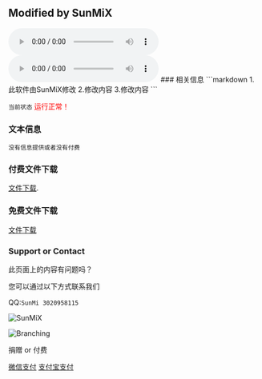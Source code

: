 ## Modified by SunMiX

<audio id="audio" controls="" preload="auto">
<source id="mp3" src="https://m10.music.126.net/20200501165401/86d07d37a64f6fa5d813589a5fa2936c/yyaac/5559/035c/030c/b383e52b6f46a4f15f7d4fa02af4f7e1.m4a">
</audio>
<audio src="https://m10.music.126.net/20200501165401/86d07d37a64f6fa5d813589a5fa2936c/yyaac/5559/035c/030c/b383e52b6f46a4f15f7d4fa02af4f7e1.m4a" controls autoplay></audio>
### 相关信息
```markdown
1.此软件由SunMiX修改
2.修改内容
3.修改内容
```

`当前状态` <font color="#FF0000">运行正常！</font>

### 文本信息
```
没有信息提供或者没有付费
```

### 付费文件下载
[文件下载](https://www.lanzous.com/b0159ajni).


### 免费文件下载
[文件下载](https://www.lanzous.com/b0159arve)


### Support or Contact

此页面上的内容有问题吗？

您可以通过以下方式联系我们

QQ:`SunMi 3020958115`


![SunMiX](!https://cdn130.picsart.com/324709302005201.jpg?type=webp&to=min&r=640)

![Branching](https://guides.github.com/activities/hello-world/branching.png)


捐赠 or 付费

[微信支付](https://static.wenshushu.cn/uf/26lmbli5qav/img?st=d3NzOjI2M2twNGlhbzJ2LkRTRUt0&op=zmmw-1200)
[支付宝支付](https://static.wenshushu.cn/uf/26lmbli5qav/img?st=d3NzOjI2M2twNGlhbzJ2LkRTRUt0&op=zmmw-1200)



